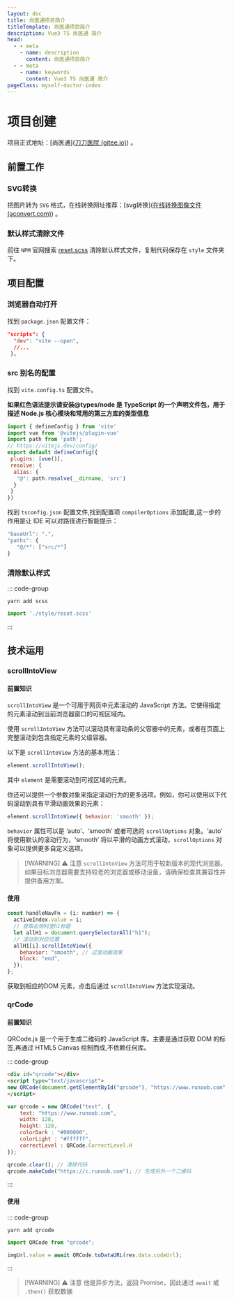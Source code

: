 ```yaml
---
layout: doc
title: 尚医通项目简介
titleTemplate: 尚医通项目简介
description: Vue3 TS 尚医通 简介
head:
  - - meta
    - name: description
      content: 尚医通项目简介
  - - meta
    - name: keywords
      content: Vue3 TS 尚医通 简介
pageClass: myself-doctor-index
---
```


# 项目创建

项目正式地址：[尚医通]([刀刀医院 (gitee.io)](http://duyidao.gitee.io/doctor/)) 。

## 前置工作

### SVG转换

把图片转为 `SVG` 格式，在线转换网址推荐：[svg转换]([在线转换图像文件 (aconvert.com)](https://www.aconvert.com/cn/image/)) 。

### 默认样式清除文件

前往 `NPM` 官网搜索 [reset.scss](https://www.npmjs.com/package/reset.scss) 清除默认样式文件，复制代码保存在 `style` 文件夹下。

## 项目配置

### 浏览器自动打开

找到 `package.json` 配置文件：

```json
"scripts": {
  "dev": "vite --open",
  //...
 },
```

### src 别名的配置

找到 `vite.config.ts` 配置文件。

**如果红色语法提示请安装@types/node 是 TypeScript 的一个声明文件包，用于描述 Node.js 核心模块和常用的第三方库的类型信息**

```js
import { defineConfig } from 'vite'
import vue from '@vitejs/plugin-vue'
import path from 'path';
// https://vitejs.dev/config/
export default defineConfig({
 plugins: [vue()],
 resolve: {
  alias: {
   "@": path.resolve(__dirname, 'src')
  }
 }
})
```

找到 `tsconfig.json` 配置文件,找到配置项 `compilerOptions` 添加配置,这一步的作用是让 IDE 可以对路径进行智能提示：

```js
"baseUrl": ".",
"paths": {
   "@/*": ["src/*"]
}
```

### 清除默认样式

::: code-group
   ```shell [yarn]
   yarn add scss
   ```
   ```js [main.ts]
   import './style/reset.scss'
   ```
:::

## 技术运用

### scrollIntoView

#### 前置知识

`scrollIntoView` 是一个可用于网页中元素滚动的 JavaScript 方法。它使得指定的元素滚动到当前浏览器窗口的可视区域内。

使用 `scrollIntoView` 方法可以滚动具有滚动条的父容器中的元素，或者在页面上完整滚动到包含指定元素的父级容器。

以下是 `scrollIntoView` 方法的基本用法：

```js
element.scrollIntoView();
```

其中 `element` 是需要滚动到可视区域的元素。

你还可以提供一个参数对象来指定滚动行为的更多选项。例如，你可以使用以下代码滚动到具有平滑动画效果的元素：

```js
element.scrollIntoView({ behavior: 'smooth' });
```

`behavior` 属性可以是 ‘auto’、‘smooth’ 或者可选的 `scrollOptions` 对象。‘auto’ 将使用默认的滚动行为，‘smooth’ 将以平滑的动画方式滚动，`scrollOptions` 对象可以提供更多自定义选项。

> [!WARNING] ⚠ 注意
> `scrollIntoView` 方法可用于较新版本的现代浏览器。如果目标浏览器需要支持较老的浏览器或移动设备，请确保检查其兼容性并提供备用方案。

#### 使用

```js
const handleNavFn = (i: number) => {
  activeIndex.value = i;
  // 获取右侧科室h1标题
  let allH1 = document.querySelectorAll("h1");
  // 滚动到对应位置
  allH1[i].scrollIntoView({
    behavior: "smooth", // 过度动画效果
    block: "end",
  });
};
```

获取到相应的DOM 元素，点击后通过 `scrollIntoView` 方法实现滚动。

### qrCode

#### 前置知识

QRCode.js 是一个用于生成二维码的 JavaScript 库。主要是通过获取 DOM 的标签,再通过 HTML5 Canvas 绘制而成,不依赖任何库。

::: code-group
```html [基本用法]
<div id="qrcode"></div>
<script type="text/javascript">
new QRCode(document.getElementById("qrcode"), "https://www.runoob.com");  // 设置要生成二维码的链接
</script>
```
```js [可选参数]
var qrcode = new QRCode("test", {
    text: "https://www.runoob.com",
    width: 128,
    height: 128,
    colorDark : "#000000",
    colorLight : "#ffffff",
    correctLevel : QRCode.CorrectLevel.H
});
```
```js [方法]
qrcode.clear(); // 清除代码
qrcode.makeCode("https://c.runoob.com"); // 生成另外一个二维码
```
:::

#### 使用

::: code-group
  ```shell [引入]
  yarn add qrcode
  ```
  ```js [注册使用]
  import QRCode from "qrcode";
  ```
  ```js [生成二维码]
  imgUrl.value = await QRCode.toDataURL(res.data.codeUrl);
  ```
:::

> [!WARNING] ⚠ 注意
> 他是异步方法，返回 Promise，因此通过 `await` 或 `.then()` 获取数据